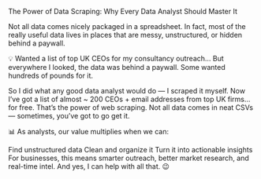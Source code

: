 The Power of Data Scraping: Why Every Data Analyst Should Master It

Not all data comes nicely packaged in a spreadsheet. In fact, most of the really useful data lives in places that are messy, unstructured, or hidden behind a paywall.

💡 Wanted a list of top UK CEOs for my consultancy outreach…
But everywhere I looked, the data was behind a paywall. Some wanted hundreds of pounds for it.

So I did what any good data analyst would do — I scraped it myself.
 Now I’ve got a list of almost ~ 200 CEOs + email addresses from top UK firms… for free.
That’s the power of web scraping.
 Not all data comes in neat CSVs — sometimes, you’ve got to go get it.

📊 As analysts, our value multiplies when we can:

Find unstructured data
Clean and organize it
Turn it into actionable insights
For businesses, this means smarter outreach, better market research, and real-time intel. And yes, I can help with all that. 😉
